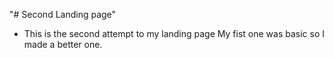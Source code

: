 "# Second Landing page" 

- This is the second attempt to my landing page My fist one was basic so I made a better one.